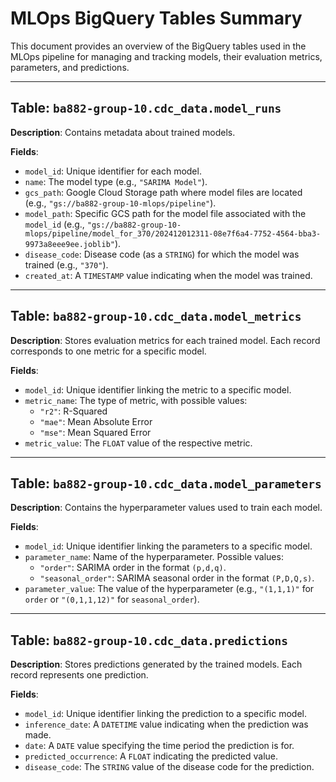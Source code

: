 # MLOps BigQuery Tables Summary

This document provides an overview of the BigQuery tables used in the MLOps pipeline for managing and tracking models, their evaluation metrics, parameters, and predictions.

---

## Table: `ba882-group-10.cdc_data.model_runs`

**Description**: Contains metadata about trained models.

**Fields**:
- `model_id`: Unique identifier for each model.
- `name`: The model type (e.g., `"SARIMA Model"`).
- `gcs_path`: Google Cloud Storage path where model files are located (e.g., `"gs://ba882-group-10-mlops/pipeline"`).
- `model_path`: Specific GCS path for the model file associated with the `model_id` (e.g., `"gs://ba882-group-10-mlops/pipeline/model_for_370/202412012311-08e7f6a4-7752-4564-bba3-9973a8eee9ee.joblib"`).
- `disease_code`: Disease code (as a `STRING`) for which the model was trained (e.g., `"370"`).
- `created_at`: A `TIMESTAMP` value indicating when the model was trained.

---

## Table: `ba882-group-10.cdc_data.model_metrics`

**Description**: Stores evaluation metrics for each trained model. Each record corresponds to one metric for a specific model.

**Fields**:
- `model_id`: Unique identifier linking the metric to a specific model.
- `metric_name`: The type of metric, with possible values:
  - `"r2"`: R-Squared
  - `"mae"`: Mean Absolute Error
  - `"mse"`: Mean Squared Error
- `metric_value`: The `FLOAT` value of the respective metric.

---

## Table: `ba882-group-10.cdc_data.model_parameters`

**Description**: Contains the hyperparameter values used to train each model.

**Fields**:
- `model_id`: Unique identifier linking the parameters to a specific model.
- `parameter_name`: Name of the hyperparameter. Possible values:
  - `"order"`: SARIMA order in the format `(p,d,q)`.
  - `"seasonal_order"`: SARIMA seasonal order in the format `(P,D,Q,s)`.
- `parameter_value`: The value of the hyperparameter (e.g., `"(1,1,1)"` for `order` or `"(0,1,1,12)"` for `seasonal_order`).

---

## Table: `ba882-group-10.cdc_data.predictions`

**Description**: Stores predictions generated by the trained models. Each record represents one prediction.

**Fields**:
- `model_id`: Unique identifier linking the prediction to a specific model.
- `inference_date`: A `DATETIME` value indicating when the prediction was made.
- `date`: A `DATE` value specifying the time period the prediction is for.
- `predicted_occurrence`: A `FLOAT` indicating the predicted value.
- `disease_code`: The `STRING` value of the disease code for the prediction.


